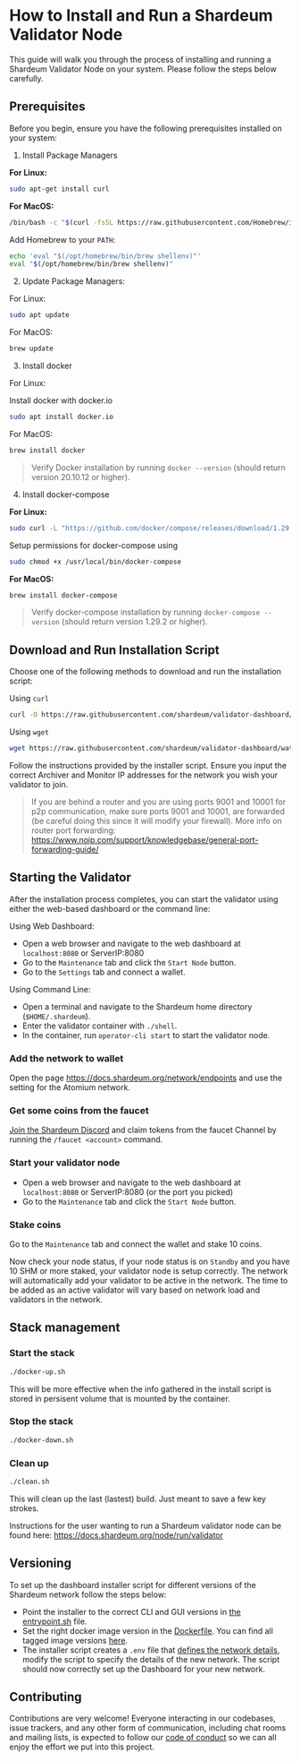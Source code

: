 # How to Install and Run a Shardeum Validator Node

This guide will walk you through the process of installing and running a Shardeum Validator Node on your system. Please follow the steps below carefully.

## Prerequisites

Before you begin, ensure you have the following prerequisites installed on your system:

1. Install Package Managers

**For Linux:**

```bash
sudo apt-get install curl
```

**For MacOS:**

```bash
/bin/bash -c "$(curl -fsSL https://raw.githubusercontent.com/Homebrew/install/HEAD/install.sh)"
```

Add Homebrew to your `PATH`:

```bash
echo 'eval "$(/opt/homebrew/bin/brew shellenv)"'
eval "$(/opt/homebrew/bin/brew shellenv)"
```

2. Update Package Managers:

For Linux:

```bash
sudo apt update
```

For MacOS:

```bash
brew update
```

3. Install docker

For Linux:

Install docker with docker.io

```bash
sudo apt install docker.io
```

For MacOS:

```bash
brew install docker
```

> Verify Docker installation by running `docker --version` (should return version 20.10.12 or higher).

4. Install docker-compose

**For Linux:**

```bash
sudo curl -L "https://github.com/docker/compose/releases/download/1.29.2/docker-compose-$(uname -s)-$(uname -m)" -o /usr/local/bin/docker-compose
```

Setup permissions for docker-compose using

```bash
sudo chmod +x /usr/local/bin/docker-compose
```

**For MacOS:**

```bash
brew install docker-compose
```

> Verify docker-compose installation by running `docker-compose --version` (should return version 1.29.2 or higher).

## Download and Run Installation Script

Choose one of the following methods to download and run the installation script:

Using `curl`

```bash
curl -O https://raw.githubusercontent.com/shardeum/validator-dashboard/water/installer.sh && chmod +x installer.sh && ./installer.sh
```

Using `wget`

```bash
wget https://raw.githubusercontent.com/shardeum/validator-dashboard/water/installer.sh && chmod +x installer.sh && ./installer.sh
```

Follow the instructions provided by the installer script. Ensure you input the correct Archiver and Monitor IP addresses for the network you wish your validator to join.

> If you are behind a router and you are using ports 9001 and 10001 for p2p communication, make sure ports 9001 and 10001, are forwarded (be careful doing this since it will modify your firewall). More info on router port forwarding: https://www.noip.com/support/knowledgebase/general-port-forwarding-guide/

## Starting the Validator

After the installation process completes, you can start the validator using either the web-based dashboard or the command line:

Using Web Dashboard:

- Open a web browser and navigate to the web dashboard at `localhost:8080` or ServerIP:8080
- Go to the `Maintenance` tab and click the `Start Node` button.
- Go to the `Settings` tab and connect a wallet.

Using Command Line:

- Open a terminal and navigate to the Shardeum home directory (`$HOME/.shardeum`).
- Enter the validator container with `./shell`.
- In the container, run `operator-cli start` to start the validator node.

### Add the network to wallet

Open the page https://docs.shardeum.org/network/endpoints and use the setting for the Atomium network.

### Get some coins from the faucet

[Join the Shardeum Discord](https://discord.gg/shardeum) and claim tokens from the faucet Channel by running the `/faucet <account>` command.

### Start your validator node

- Open a web browser and navigate to the web dashboard at `localhost:8080` or ServerIP:8080 (or the port you picked)
- Go to the `Maintenance` tab and click the `Start Node` button.

### Stake coins

Go to the `Maintenance` tab and connect the wallet and stake 10 coins.

Now check your node status, if your node status is on `Standby` and you have 10 SHM or more staked, your validator node is setup correctly. The network will automatically add your validator to be active in the network. The time to be added as an active validator will vary based on network load and validators in the network.

## Stack management

### Start the stack

```bash
./docker-up.sh
```

This will be more effective when the info gathered in the install script is stored in persisent volume that is mounted by the container.

### Stop the stack

```bash
./docker-down.sh
```

### Clean up

```bash
./clean.sh
```

This will clean up the last (lastest) build. Just meant to save a few key strokes.

Instructions for the user wanting to run a Shardeum validator node can be found here: <https://docs.shardeum.org/node/run/validator>

## Versioning

To set up the dashboard installer script for different versions of the Shardeum network follow the steps below:

- Point the installer to the correct CLI and GUI versions in [the entrypoint.sh](https://github.com/shardeum/validator-dashboard/blob/d366e0fbf53ca7e8efb7f7d4aa1db4de7574657e/entrypoint.sh#L25) file.
- Set the right docker image version in the [Dockerfile](https://github.com/shardeum/validator-dashboard/blob/d366e0fbf53ca7e8efb7f7d4aa1db4de7574657e/Dockerfile#L1). You can find all tagged image versions [here](https://github.com/shardeum/shardeum/pkgs/container/server/versions?filters%5Bversion_type%5D=tagged).
- The installer script creates a `.env` file that [defines the network details](https://github.com/shardeum/validator-dashboard/blob/d366e0fbf53ca7e8efb7f7d4aa1db4de7574657e/installer.sh#L540-L589), modify the script to specify the details of the new network. 
The script should now correctly set up the Dashboard for your new network.

## Contributing

Contributions are very welcome! Everyone interacting in our codebases, issue trackers, and any other form of communication, including chat rooms and mailing lists, is expected to follow our [code of conduct](./CODE_OF_CONDUCT.md) so we can all enjoy the effort we put into this project.
